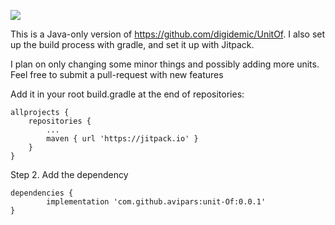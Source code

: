 [![](https://jitpack.io/v/avipars/unit-Of.svg)](https://jitpack.io/#avipars/unit-Of)


This is a Java-only version of https://github.com/digidemic/UnitOf. 
I also set up the build process with gradle, and set it up with Jitpack. 

I plan on only changing some minor things and possibly adding more units. 
Feel free to submit a pull-request with new features


Add it in your root build.gradle at the end of repositories:

	allprojects {
		repositories {
			...
			maven { url 'https://jitpack.io' }
		}
	}
Step 2. Add the dependency

	dependencies {
	        implementation 'com.github.avipars:unit-Of:0.0.1'
	}
  
